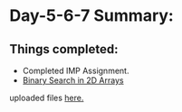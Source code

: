 # Day-5-6-7 Summary: 

## Things completed: 
- Completed IMP Assignment. 
- [Binary Search in 2D Arrays](https://youtu.be/enI_KyGLYPo)

uploaded files [here.](/Code/Day-5-6-7/src/com/meet/)

